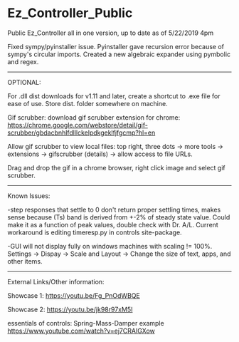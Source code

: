 # Ez_Controller_Public
Public Ez_Controller all in one version, up to date as of 5/22/2019 4pm 

Fixed sympy/pyinstaller issue. Pyinstaller gave recursion error because of sympy's circular imports. Created a new algebraic expander using pymbolic and regex. 


---
OPTIONAL:

For .dll dist downloads for v1.11 and later, create a shortcut to .exe file for ease of use. Store dist. folder somewhere on machine. 

Gif scrubber: download gif scrubber extension for chrome: https://chrome.google.com/webstore/detail/gif-scrubber/gbdacbnhlfdlllckelpdkgeklfjfgcmp?hl=en

Allow gif scrubber to view local files: top right, three dots -> more tools -> extensions -> gifscrubber (details) -> allow access to file URLs. 

Drag and drop the gif in a chrome browser, right click image and select gif scrubber. 


---

Known Issues: 


-step responses that settle to 0 don't return proper settling times, makes sense because (Ts) band is derived from +-2% of steady state value. Could make it as a function of peak values, double check with Dr. A/L. Current workaround is editing timeresp.py in controls site-package. 

-GUI will not display fully on windows machines with scaling != 100%. Settings -> Dispay -> Scale and Layout -> Change the size of text, apps, and other items. 


---

External Links/Other information:

Showcase 1: https://youtu.be/Fg_PnOdWBQE

Showcase 2: https://youtu.be/jk98r97xM5I

essentials of controls: Spring-Mass-Damper example https://www.youtube.com/watch?v=ej7CRAIGXow

